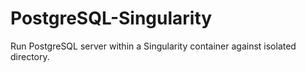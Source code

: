 # PostgreSQL-Singularity
Run PostgreSQL server within a Singularity container against isolated directory.
